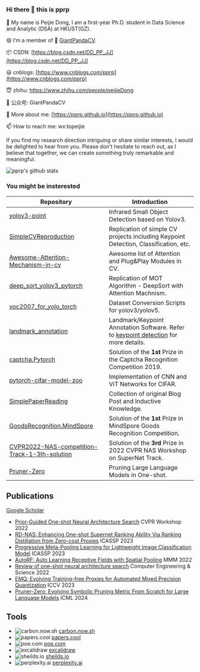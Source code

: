 ### Hi there 👋 this is pprp

🥳 My name is Peijie Dong, I am a first-year Ph.D. student in Data Science and Analytic (DSA) at HKUST(GZ).

😄 I’m a member of 🐼 [GiantPandaCV](https://github.com/GiantPandaCV).

📦 CSDN: [https://blog.csdn.net/DD_PP_JJ](https://blog.csdn.net/DD_PP_JJ)

😃 cnblogs: [https://www.cnblogs.com/pprp](https://www.cnblogs.com/pprp)

😇 zhihu: https://www.zhihu.com/people/peijieDong

🐼 公众号: GiantPandaCV

👤 More about me: [https://pprp.github.io](https://pprp.github.io)

📫 How to reach me: wx:topeijie

If you find my research direction intriguing or share similar interests, I would be delighted to hear from you. 
Please don't hesitate to reach out, as I believe that together, we can create something truly remarkable and meaningful.

![pprp's github stats
](https://github-readme-stats.vercel.app/api?username=pprp&show_icons=true&count_private=true&hide=prs&theme=default_repocard)

### You might be insterested



| Repository                                                   | Introduction                                                 |
| ------------------------------------------------------------ | ------------------------------------------------------------ |
| [yolov3-point](https://github.com/GiantPandaCV/yolov3-point) | Infrared Small Object Detection based on Yolov3.             |
| [SimpleCVReproduction](https://github.com/pprp/SimpleCVReproduction) | Replication of simple CV projects including Keypoint Detection, Classification, etc. |
| [Awesome-Attention-Mechanism-in-cv](https://github.com/pprp/awesome-attention-mechanism-in-cv) | Awesome list of Attention and Plug&Play Modules in CV.       |
| [deep_sort_yolov3_pytorch](https://github.com/pprp/deep_sort_yolov3_pytorch) | Replication of MOT Algorithm - DeepSort with Attention Machnism. |
| [voc2007_for_yolo_torch](https://github.com/pprp/voc2007_for_yolo_torch) | Dataset Conversion Scripts for yolov3/yolov5.                |
| [landmark_annotation](https://github.com/pprp/landmark_annotation) | Landmark/Keypoint Annotation Software. Refer to [keypoint detection](https://github.com/pprp/SimpleCVReproduction/blob/master/simple_keypoint/readme.md) for more details. |
| [captcha.Pytorch](https://github.com/pprp/captcha.Pytorch)   | Solution of the **1st** Prize in the Captcha Recognition Competition 2019. |
| [pytorch-cifar-model-zoo](https://github.com/pprp/pytorch-cifar-model-zoo) | Implementation of CNN and ViT Networks for CIFAR.            |
| [SimplePaperReading](https://github.com/pprp/SimpleCVPaperAbstractReading) | Collection of original Blog Post and Inductive Knowledge.    |
| [GoodsRecognition.MindSpore](https://github.com/pprp/GoodsRecognition.MindSpore) | Solution of the **1st** Prize in MindSpore Goods Recognition Competition. |
| [CVPR2022-NAS-competition-Track-1-3th-solution](https://github.com/pprp/CVPR2022-NAS-competition-Track-1-3th-solution) | Solution of the **3rd** Prize in 2022 CVPR NAS Workshop on SuperNet Track. |
| [Pruner-Zero](https://github.com/pprp/Pruner-Zero) | Pruning Large Language Models in One-shot. |


## Publications

[Google Scholar](https://scholar.google.com/citations?user=TqS6s4gAAAAJ)

- [Prior-Guided One-shot Neural Architecture Search](https://arxiv.org/pdf/2206.13329) CVPR Workshop 2022 
- [RD-NAS: Enhancing One-shot Supernet Ranking Ability Via Ranking Distillation from Zero-cost Proxies](https://arxiv.org/pdf/2301.09850.pdf) ICASSP 2023
- [Progressive Meta-Pooling Learning for Lightweight Image Classification Model](https://arxiv.org/pdf/2301.10038.pdf) ICASSP 2023 
- [AutoRF: Auto Learning Receptive Fields with Spatial Pooling](https://link.springer.com/chapter/10.1007/978-3-031-27818-1_56) MMM 2022
- [Review of one-shot neural architecture search](http://manu46.magtech.com.cn/ces/EN/abstract/abstract17574.shtml) Computer Engineering & Science 2022
- [EMQ: Evolving Training-free Proxies for Automated Mixed Precision Quantization](https://arxiv.org/abs/2307.10554) ICCV 2023
- [Pruner-Zero: Evolving Symbolic Pruning Metric From Scratch for Large Language Models](https://arxiv.org/abs/2406.02924v1) ICML 2024

## Tools 

- <img src="https://img.shields.io/badge/carbon_now-Share_Code_with_Others-brightgreen" alt="carbon.now.sh"> [carbon.now.sh](https://carbon.now.sh/)
- <img src="https://img.shields.io/badge/papers.cool-Paper_Summary_with_Kimi-brightgreen" alt="papers.cool"> [papers.cool](https://papers.cool/)
- <img src="https://img.shields.io/badge/poe.com-Aggregation_of_LLMs-brightgreen" alt="poe.com"> [poe.com](https://poe.com/)
- <img src="https://img.shields.io/badge/excalidraw.com-Smooth_Illustration_Drawer-brightgreen" alt="excalidraw"> [excalidraw](https://excalidraw.com/)
- <img src="https://img.shields.io/badge/sheilds.io-Badges_Creator-brightgreen" alt="sheilds.io"> [sheilds.io](https://shields.io/badges)
- <img src="https://img.shields.io/badge/perplexity.ai-AI_Search_Engine-brightgreen" alt="perplexity.ai"> [perplexity.ai](https://www.perplexity.ai/)
